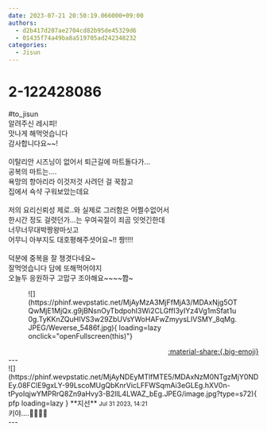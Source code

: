 ```yaml
---
date: 2023-07-21 20:50:19.066000+09:00
authors:
  - d2b417d207ae2704cd82b95de45329d6
  - 01435f74a49ba8a519705ad242348232
categories:
  - Jisun
---
```


# 2-122428086

<div class="post-container" markdown="1">
<div class="content-container md-sidebar__scrollwrap" markdown="1">

\#to_jisun <br>알려주신 레시피! <br>맛나게 해먹엇습니다<br>감사합니다요~~!<br><br>이탈리안 시즈닝이 없어서 퇴근길에 마트돌다가...<br>공복의 마트는....<br>욕망의 항아리라 이것저것 사려던 걸 꾹참고<br>집에서 쇽샥 구워보았는데요<br><br>저의 요리신뢰성 제로..와 실제로 그러함은 어쩔수없어서 <br>한시간 정도 걸렷던가...는 우여곡절이 죄곰 잇엇긴한데<br>너무너무대박짱왕마싯고<br>어무니 아부지도 대호평해주셧어요~!! 짱!!!!<br><br>덕분에 중복을 잘 챙겻다네요~<br>잘먹엇습니다 담에 또해먹어야지<br>오늘두 응원하구 고맙구 조아해요~~~~쫩~
<figure markdown="1">
![](https://phinf.wevpstatic.net/MjAyMzA3MjFfMjA3/MDAxNjg5OTQwMjE1MjQx.g9jBNsnOyTbdpohI3Wi2CLGffI3yIYz4Vg1mSfat1u0g.TyKKnZQuHIVS3w29ZbUVsYWoHAFwZmyysLIVSMY_8qMg.JPEG/Weverse_5486f.jpg){ loading=lazy onclick="openFullscreen(this)"}
</figure>


</div>
</div>

<div style="text-align: right;" markdown="1">
<a href="https://weverse.io/fromis9/fanpost/2-122428086" style="text-align: right;">:material-share:{.big-emoji}</a>
</div>
---

<div class="comments-container md-sidebar__scrollwrap" markdown="1">
<div class="comment" markdown="1">
<div class='id-container' markdown="1">
![](https://phinf.wevpstatic.net/MjAyNDEyMTlfMTE5/MDAxNzM0NTgzMjY0NDEy.08FClE9gxLY-99LscoMUgQbKnrVicLFFWSqmAi3eGLEg.hXV0n-tPyoIqjwYMPRrQ8Zn9aHvy3-B2llL4LWAZ_bEg.JPEG/image.jpg?type=s72){ pfp loading=lazy }
**<span class="artist">지선</span>** <small>Jul 31 2023, 14:21</small><br>
</div>
<div class='comment-body' markdown="1">
키야....👍🏻👍🏻
</div>
</div>
</div>
---
